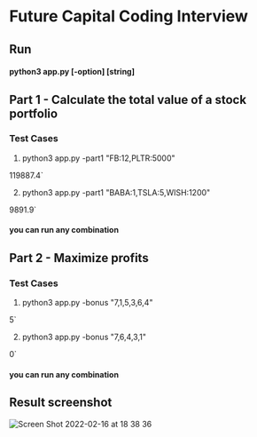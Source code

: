 
# Future Capital Coding Interview

## Run
#### python3 app.py [-option] [string]

##  Part  1  -  Calculate  the  total  value  of  a  stock  portfolio

###  Test Cases

1) python3 app.py -part1 "FB:12,PLTR:5000" 
   
  119887.4`

2) python3 app.py -part1 "BABA:1,TSLA:5,WISH:1200" 
 
  9891.9`

#### you can run any combination

## Part 2 - Maximize profits

### Test Cases

1) python3 app.py -bonus "7,1,5,3,6,4" 

  5` 

2) python3 app.py -bonus "7,6,4,3,1"

  0`

#### you can run any combination

## Result screenshot

![Screen Shot 2022-02-16 at 18 38 36](https://user-images.githubusercontent.com/83186423/154382927-915ec5c1-5380-4fd3-a6b5-45fdb286d03d.png)
